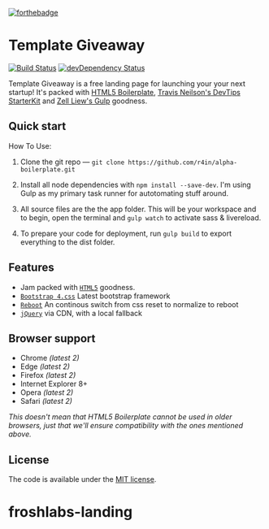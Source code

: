 [![forthebadge](https://forthebadge.com/images/badges/built-with-love.svg)](https://forthebadge.com)

# Template Giveaway

[![Build Status](https://travis-ci.org/h5bp/html5-boilerplate.svg)](https://travis-ci.org/h5bp/html5-boilerplate)
[![devDependency Status](https://david-dm.org/h5bp/html5-boilerplate/dev-status.svg)](https://david-dm.org/h5bp/html5-boilerplate#info=devDependencies)

Template Giveaway is a free landing page for launching your your next startup! It's packed with [HTML5 Boilerplate](https://html5boilerplate.com), [Travis Neilson's DevTips StarterKit](https://github.com/DevTips/DevTips-Starter-Kit) and [Zell Liew's Gulp](http://zellwk.com/blog/gulp-tutorial/) goodness.

## Quick start

How To Use:

1.  Clone the git repo — `git clone https://github.com/r4in/alpha-boilerplate.git`

2.  Install all node dependencies with `npm install --save-dev`. I'm using Gulp as my primary task runner for autotomating stuff around.

3.  All source files are the the app folder. This will be your workspace and to begin, open the terminal and `gulp watch` to activate sass & livereload.

4.  To prepare your code for deployment, run `gulp build` to export everything to the dist folder.

## Features

- Jam packed with [`HTML5`](https://html5boilerplate.com/) goodness.
- [`Bootstrap 4.css`](https://getbootstrap.com/)
  Latest bootstrap framework
- [`Reboot`](https://github.com/twbs/bootstrap/blob/v4-dev/scss/_reboot.scss)
  An continous switch from css reset to normalize to reboot
- [`jQuery`](https://jquery.com/) via CDN, with a local fallback

## Browser support

- Chrome _(latest 2)_
- Edge _(latest 2)_
- Firefox _(latest 2)_
- Internet Explorer 8+
- Opera _(latest 2)_
- Safari _(latest 2)_

_This doesn't mean that HTML5 Boilerplate cannot be used in older browsers, just that we'll ensure compatibility with the ones mentioned above._

## License

The code is available under the [MIT license](LICENSE.txt).
# froshlabs-landing
